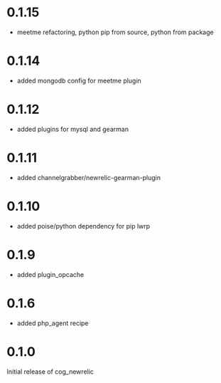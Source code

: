 0.1.15
======

- meetme refactoring, python pip from source, python from package

0.1.14
======

- added mongodb config for meetme plugin

0.1.12
======

-	added plugins for mysql and gearman

0.1.11
======

-	added channelgrabber/newrelic-gearman-plugin

0.1.10
======

-	added poise/python dependency for pip lwrp

0.1.9
=====

-	added plugin_opcache

0.1.6
=====

-	added php_agent recipe

0.1.0
=====

Initial release of cog_newrelic

